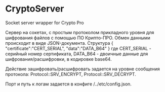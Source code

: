 # CryptoServer
Socket server wrapper for Crypto Pro


Сервер на сокетах, с простым протоколом прикладного уровня для шифрования файлов с помощью ПО Крипто-ПРО.
Обмен данными происходит в виде JSON-документа.
Структура
{
  "certificate":"CERT_SERIAL",
  "data":"DATA_B64"
}
где CERT_SERIAL - серийный номер сертификата, DATA_B64 - двоичные данные для шифрования/расшифровки, в кодировке base64.

Действие зашифровать/расшифровать задается на уровне сообщения протокола: 
Protocol::SRV_ENCRYPT, Protocol::SRV_DECRYPT.

Порт и путь к логам задается в конфиге <binary>/../etc/config.json.
